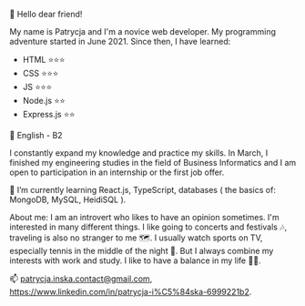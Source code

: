 👋 Hello dear friend!

My name is Patrycja and I'm a novice web developer. My programming adventure started in June 2021. Since then, I have learned: 

- HTML ⭐⭐⭐
- CSS ⭐⭐⭐ 
- JS ⭐⭐⭐
- Node.js ⭐⭐ 
- Express.js ⭐⭐

🔵 English - B2

I constantly expand my knowledge and practice my skills. In March, I finished my engineering studies in the field of Business Informatics and I am open to participation in an internship or the first job offer.

🌱 I’m currently learning React.js, TypeScript, databases ( the basics of: MongoDB, MySQL, HeidiSQL ).

About me:
I am an introvert who likes to have an opinion sometimes. I'm interested in many different things. I like going to concerts and festivals 🎶, traveling is also no stranger to me 🗺️. I usually watch sports on TV, especially tennis in the middle of the night 🎾. But I always combine my interests with work and study. I like to have a balance in my life 🧘‍♀️.


📫 patrycja.inska.contact@gmail.com, https://www.linkedin.com/in/patrycja-i%C5%84ska-6999221b2.


